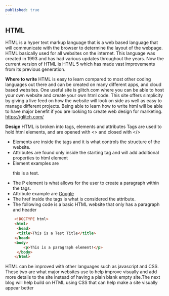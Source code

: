 ```yaml
---
published: true
---
```

## HTML

   HTML is a hyper text markup language  that is a web based language that will communicate with the browser to determine the layout of the webpage. HTML basically used for all websites on the internet. This language was created in 1993 and has had various updates throughout the years. Now the current version of HTML is HTML 5 which has made vast improvements from its previous generation.

**Where to write** 
	HTML is easy to learn compared to most other coding languages out there and can be created on many different apps, and cloud based websites. One useful site is glitch.com where you can be able to host your own website and create your own html code. This site offers simplicity by giving a live feed on how the website will look on side as well as easy to manage different projects. Being able to learn how to write html will be able to have major benefit if you are looking to create web design for marketing.   https://glitch.com/

**Design**
	HTML is broken into tags, elements and attributes 
Tags are used to hold html elements, and are opened with <> and closed with </>
- Elements are inside the tags and it is what controls the structure of the website.
- Attributes are found only inside the starting tag and will add additional properties to html element 
- Element examples are  <p> this is a test. </p>
- The P element is what allows for the user to create a paragraph within the tags.
- Attribute example are <a href=”https://google.com”> Google</a>
- The href inside the tags is what is considered the attribute.
- The following code is a basic HTML website that only has a paragraph and header


``` html
	<!DOCTYPE html>
	<html>
 	 <head>
   	 <title>This is a Test Title</title>
  	</head>
  	<body>
    	<p>This is a paragraph element!</p>
 	 </body>
	</html>
```

HTML can be improved with other languages such as javascript and CSS. These two are what major websites use to help improve visually and add more details to the site instead of having a plain blank empty site.The next blog will help build on HTML using CSS that can help make a site visually appear better
